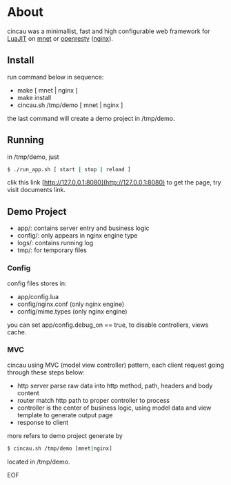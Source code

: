
# About

cincau was a minimallist, fast and high configurable web framework for [LuaJIT](http://luajit.org) on [mnet](https://github.com/lalawue/m_net) or [openresty](http://openresty.org/cn/) ([nginx](https://www.nginx.com)).

## Install

run command below in sequence:

- make [ mnet | nginx ]
- make install
- cincau.sh /tmp/demo [ mnet | nginx ]

the last command will create a demo project in /tmp/demo.

## Running

in /tmp/demo, just 

```sh
$ ./run_app.sh [ start | stop | reload ]
```

clik this link [http://127.0.0.1:8080](http://127.0.0.1:8080) to get the page, try visit documents link.

## Demo Project

- app/: contains server entry and business logic
- config/: only appears in nginx engine type
- logs/: contains running log
- tmp/: for temporary files

### Config

config files stores in:

- app/config.lua
- config/nginx.conf (only nginx engine)
- config/mime.types (only nginx engine)

you can set app/config.debug_on == true, to disable controllers, views cache.

### MVC

cincau using MVC (model view controller) pattern, each client request going through these steps below:

- http server parse raw data into http method, path, headers and body content
- router match http path to proper controller to process
- controller is the center of business logic, using model data and view template to generate output page
- response to client

more refers to demo project generate by 

```sh
$ cincau.sh /tmp/demo [mnet|nginx]
```

located in /tmp/demo.

EOF